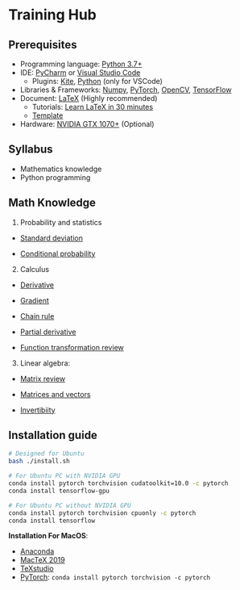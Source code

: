 # Training Hub

## Prerequisites

- Programming language: [Python 3.7+](https://repo.anaconda.com/archive/Anaconda3-2019.07-Linux-x86_64.sh)
- IDE: [PyCharm](https://www.jetbrains.com/pycharm/) or [Visual Studio Code](https://code.visualstudio.com/)
  - Plugins: [Kite](https://kite.com/), [Python](https://marketplace.visualstudio.com/items?itemName=ms-python.python) (only for VSCode)
- Libraries & Frameworks: [Numpy](https://www.numpy.org/), [PyTorch](https://pytorch.org/), [OpenCV](https://opencv.org/), [TensorFlow](https://www.tensorflow.org/)
- Document: [LaTeX](https://www.latex-project.org/) (Highly recommended)
  - Tutorials: [Learn LaTeX in 30 minutes](https://www.overleaf.com/learn)
  - <a href='documents/example'>Template</a>
- Hardware: [NVIDIA GTX 1070+](https://www.nvidia.com/en-in/geforce/products/10series/geforce-gtx-1070/) (Optional)

## Syllabus

- Mathematics knowledge
- Python programming

## Math Knowledge

1. Probability and statistics

- [Standard deviation](http://www.mathsisfun.com/data/standard-deviation.html)

- [Conditional probability](https://www.khanacademy.org/math/statistics-probability/probability-library/conditional-probability-independence/v/calculating-conditional-probability)

2. Calculus

- [Derivative](https://www.khanacademy.org/math/calculus-home/taking-derivatives-calc)

- [Gradient](https://betterexplained.com/articles/vector-calculus-understanding-the-gradient/)

- [Chain rule](https://www.khanacademy.org/math/ap-calculus-ab/ab-derivative-rules/ab-chain-rule/a/chain-rule-review)

- [Partial derivative](https://www.mathsisfun.com/calculus/derivatives-partial.html)

- [Function transformation review](https://www.mathsisfun.com/sets/function-transformations.html)

3. Linear algebra:

- [Matrix review](https://www.mathsisfun.com/algebra/matrix-introduction.html)

- [Matrices and vectors](https://www.coursera.org/learn/machine-learning/lecture/38jIT/matrices-and-vectors)

- [Invertibiity](https://www.mathsisfun.com/algebra/matrix-inverse.html)

## Installation guide

```sh
# Designed for Ubuntu
bash ./install.sh

# For Ubuntu PC with NVIDIA GPU
conda install pytorch torchvision cudatoolkit=10.0 -c pytorch
conda install tensorflow-gpu

# For Ubuntu PC without NVIDIA GPU
conda install pytorch torchvision cpuonly -c pytorch
conda install tensorflow
```

**Installation For MacOS**:

- [Anaconda](https://www.anaconda.com/distribution/)
- [MacTeX 2019](http://www.tug.org/mactex/mactex-download.html)
- [TeXstudio](https://www.texstudio.org/)
- [PyTorch](https://pytorch.org/get-started/locally/): `conda install pytorch torchvision -c pytorch`
